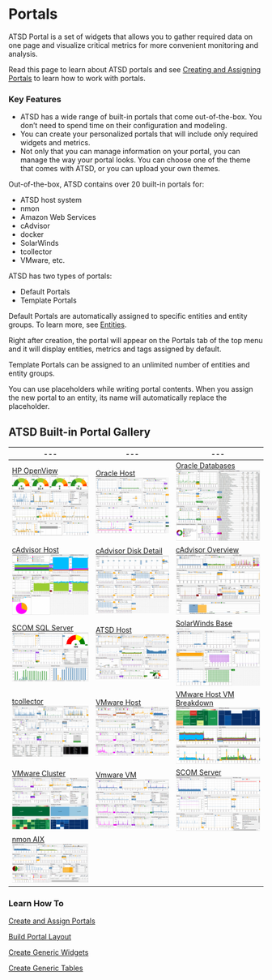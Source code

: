 # Portals

ATSD Portal is a set of widgets that allows you to gather required data on one page and visualize critical metrics for more convenient monitoring and analysis.

Read this page to learn about ATSD portals and see [Creating and Assigning Portals](http://axibase.com/products/axibase-time-series-database/visualization/portals/creating-and-assigning-portals/) to learn how to work with portals.

### Key Features


- ATSD has a wide range of built-in portals that come out-of-the-box. You don’t need to spend time on their configuration and modeling.
- You can create your personalized portals that will include only required widgets and metrics.
- Not only that you can manage information on your portal, you can manage the way your portal looks. You can choose one of the theme that comes with ATSD, or you can upload your own themes.


Out-of-the-box, ATSD contains over 20 built-in portals for:


- ATSD host system
- nmon
- Amazon Web Services
- cAdvisor
- docker
- SolarWinds
- tcollector
- VMware, etc.


ATSD has two types of portals:


- Default Portals
- Template Portals


Default Portals are automatically assigned to specific entities and entity groups. To learn more, see [Entities](https://axibase.com/products/axibase-time-series-database/data-model/entities/).

Right after creation, the portal will appear on the Portals tab of the top menu and it will display entities, metrics and tags assigned by default.

Template Portals can be assigned to an unlimited number of entities and entity groups.

You can use placeholders while writing portal contents. When you assign the new portal to an entity, its name will automatically replace the placeholder.



## ATSD Built-in Portal Gallery

| --- | --- | --- |
| --- | --- | --- |
| [HP OpenView](resources/ovpm_portal_linux.png) ![](resources/ovpm_portal_linux-705x560.png) | [Oracle Host](resources/oracle_host_portal-1030x791.png) ![](resources/oracle_host_portal-705x541.png) | [Oracle Databases](resources/oracle_databases_poral3.png) ![](resources/oracle_databases_poral3-705x596.png) |
| [cAdvisor Host](resources/cadvisor_host_portal3.png) ![](resources/cadvisor_host_portal3-705x559.png) | [cAdvisor Disk Detail](resources/cadvisor_disk_detail_portal2.png) ![](resources/cadvisor_disk_detail_portal2-705x562.png) | [cAdvisor Overview](resources/cadvisor_overview_portal-1030x738.png) ![](resources/cadvisor_overview_portal-705x505.png) | 
| [SCOM SQL Server](resources/scom_sql_server_portal-1030x659.png) ![](resources/scom_sql_server_portal-705x451.png) | [ATSD Host](resources/fresh_atsd_portal21.png) ![](resources/fresh_atsd_portal21-705x435.png) | [SolarWinds Base](resources/solarwinds_base_portal_31.png) ![](resources/solarwinds_base_portal_31-705x487.png) | 
| [tcollector](resources/tcollector-portal1-1030x689.png) ![](resources/tcollector-portal1-705x472.png) | [VMware Host](resources/vmware_host_portal-1030x691.png) ![](resources/vmware_host_portal-705x473.png) | [VMware Host VM Breakdown](resources/vmware_hostvm_breakdown_portal-1030x691.png) ![](resources/vmware_hostvm_breakdown_portal-705x473.png) |
|[VMware Cluster](resources/vmware_cluster_portal-1030x694.png) ![](resources/vmware_cluster_portal-705x475.png) | [Vmware VM](resources/vmware_vm_portal-1030x696.png) ![](resources/vmware_vm_portal-705x476.png) | [SCOM Server](resources/scom_server_portal-1030x660.png) ![](resources/scom_server_portal-705x452.png)
| [nmon AIX](resources/nmon-aix-portal-1000-1030x526.png) ![](resources/nmon-aix-portal-1000-705x360.png) |

### Learn How To

[Create and Assign Portals](http://axibase.com/products/axibase-time-series-database/visualization/portals/creating-and-assigning-portals/)

[Build Portal Layout](http://axibase.com/products/axibase-time-series-database/visualization/widgets/portal-settings/)

[Create Generic Widgets](http://axibase.com/products/axibase-time-series-database/visualization/widgets/configuring-the-widgets/)

[Create Generic Tables](http://axibase.com/products/axibase-time-series-database/visualization/widgets/description-of-tables/)

